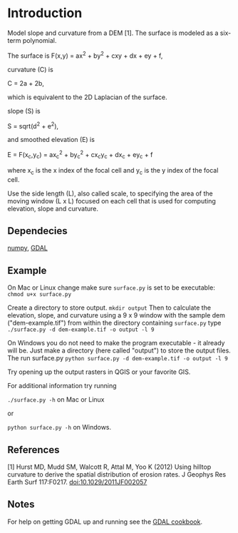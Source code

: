 Introduction
============
Model slope and curvature from a DEM [1]. The surface is modeled as a six-term polynomial. 

The surface is
F(x,y) = ax<sup>2</sup> + by<sup>2</sup> + cxy + dx + ey + f,

curvature (C) is 

C = 2a + 2b,

which is equivalent to the 2D Laplacian of the surface.

slope (S) is

S = sqrt(d<sup>2</sup> + e<sup>2</sup>),

and smoothed elevation (E) is

E = F(x<sub>c</sub>,y<sub>c</sub>) = ax<sub>c</sub><sup>2</sup> + by<sub>c</sub><sup>2</sup> + cx<sub>c</sub>y<sub>c</sub> + dx<sub>c</sub> + ey<sub>c</sub> + f

where x<sub>c</sub> is the x index of the focal cell and y<sub>c</sub> is the y index of the focal cell.

Use the side length (L), also called scale, to specifying the area of the moving window (L x L) focused on each cell that is used for computing elevation, slope and curvature.

Dependecies
---------
<a href="www.numpy.org">numpy</a>, <a href="http://trac.osgeo.org/gdal/wiki/GdalOgrInPython">GDAL</a>

Example
---------
On Mac or Linux change make sure `surface.py` is set to be executable:
`chmod u+x surface.py`

Create a directory to store output.
`mkdir output`
Then to calculate the elevation, slope, and curvature using a 9 x 9 window with the sample dem ("dem-example.tif") from within the directory containing `surface.py` type
`./surface.py -d dem-example.tif -o output -l 9`

On Windows you do not need to make the program executable - it already will be. Just make a directory (here called "output") to store the output files.  The run surface.py
`python surface.py -d dem-example.tif -o output -l 9`

Try opening up the output rasters in QGIS or your favorite GIS.

For additional information try running

`./surface.py -h` on Mac or Linux 

or

`python surface.py -h` on Windows.


References
---------
[1] Hurst MD, Mudd SM, Walcott R, Attal M, Yoo K (2012) Using hilltop curvature to derive the spatial distribution of erosion rates. J Geophys Res Earth Surf 117:F0217. <a href="http://doi:10.1029/2011JF002057">doi:10.1029/2011JF002057</a>


Notes
---------
For help on getting GDAL up and running see the <a href="http://pcjericks.github.io/py-gdalogr-cookbook/">GDAL cookbook</a>.